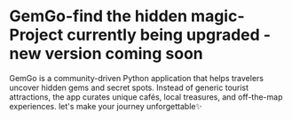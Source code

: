 # GemGo-find the hidden magic- Project currently being upgraded - new version coming soon
 GemGo is a community-driven Python application that helps travelers uncover hidden gems and secret spots. Instead of generic tourist attractions, the app curates unique cafés, local treasures, and off-the-map experiences. let's make your journey unforgettable✨
